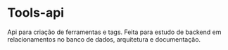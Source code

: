 # Tools-api
Api para criação de ferramentas e tags. Feita para estudo de backend em relacionamentos no banco de dados, arquitetura e documentação.

